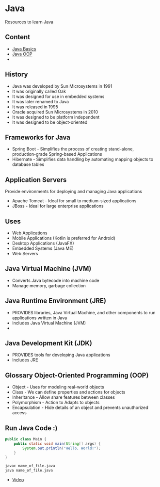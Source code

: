 # Java
Resources to learn Java

## Content
- [Java Basics](https://github.com/EduDN/Java/tree/main/Basics)
- [Java OOP]()
-

## History 
- Java was developed by Sun Microsystems in 1991
- It was originally called Oak
- It was designed for use in embedded systems
- It was later renamed to Java
- It was released in 1995
- Oracle acquired Sun Microsystems in 2010
- It was designed to be platform independent
- It was designed to be object-oriented

## Frameworks for Java
- Spring Boot - Simplifies the process of creating stand-alone, production-grade Spring-based Applications
- Hibernate - Simplifies data handling by automating mapping objects to database tables

## Application Servers
Provide environments for deploying and managing Java applications
- Apache Tomcat - Ideal for small to medium-sized applications
- JBoss - Ideal for large enterprise applications

## Uses
- Web Applications
- Mobile Applications (Kotlin is preferred for Android)
- Desktop Applications (JavaFX) 
- Embedded Systems (Java ME)
- Web Servers

## Java Virtual Machine (JVM)
- Converts Java bytecode into machine code
- Manage memory, garbage collection

## Java Runtime Environment (JRE)
- PROVIDES libraries, Java Virtual Machine, and other components to run applications written in Java
- Includes Java Virtual Machine (JVM)
- 
## Java Development Kit (JDK) 
- PROVIDES tools for developing Java applications
- Includes JRE

## Glossary Object-Oriented Programming (OOP)
- Object - Uses for modeling real-world objects
- Class - We can define properties and actions for objects
- Inheritance - Allow share features between classes
- Polymorphism - Action to Adapts to objects 
- Encapsulation - Hide details of an object and prevents unauthorized access

## Run Java Code :) 

```java 
public class Main {
    public static void main(String[] args) {
        System.out.println("Hello, World!");
    }
}
```

``` bash
javac name_of_file.java
java name_of_file.java
```
- [Video](https://github.com/EduDN/Java/blob/main/Basics/hello_world.mov)